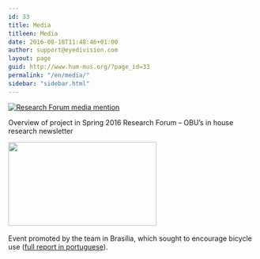 ```yaml
---
id: 33
title: Media
titleen: Media
date: 2016-08-18T11:48:46+01:00
author: support@eyedivision.com
layout: page
guid: http://www.hum-mus.org/?page_id=33
permalink: "/en/media/"
sidebar: "sidebar.html"
---
```

[<img class="alignnone wp-image-34 size-medium" src="/wp-content/uploads/2016/08/2016_Spring_OBU_Research-Forum-300x213.jpg?resize=300%2C213" alt="Research Forum media mention" width="300" height="213" srcset="/wp-content/uploads/2016/08/2016_Spring_OBU_Research-Forum.jpg?resize=300%2C213&ssl=1 300w, /wp-content/uploads/2016/08/2016_Spring_OBU_Research-Forum.jpg?resize=768%2C546&ssl=1 768w, /wp-content/uploads/2016/08/2016_Spring_OBU_Research-Forum.jpg?resize=1024%2C728&ssl=1 1024w, /wp-content/uploads/2016/08/2016_Spring_OBU_Research-Forum.jpg?w=2000&ssl=1 2000w, /wp-content/uploads/2016/08/2016_Spring_OBU_Research-Forum.jpg?w=3000&ssl=1 3000w" sizes="(max-width: 300px) 100vw, 300px" data-recalc-dims="1" />](http://www.hum-mus.org/en/media/2016_spring_obu_research-forum/)

Overview of project in Spring 2016 Research Forum – OBU’s in house research newsletter

<img class="alignnone size-medium wp-image-556" src="/wp-content/uploads/2018/06/evento_BSB-1.png?resize=300%2C169&#038;ssl=1" alt="" width="300" height="169" srcset="/wp-content/uploads/2018/06/evento_BSB-1.png?resize=300%2C169&ssl=1 300w, /wp-content/uploads/2018/06/evento_BSB-1.png?resize=768%2C433&ssl=1 768w, /wp-content/uploads/2018/06/evento_BSB-1.png?w=837&ssl=1 837w" sizes="(max-width: 300px) 100vw, 300px" data-recalc-dims="1" /> 

Event promoted by the team in Brasília, which sought to encourage bicycle use (<a href="https://globoplay.globo.com/v/6766389/?utm_source=whatsapp&utm_medium=share-bar" target="_blank" rel="noopener">full report in portuguese</a>).